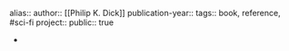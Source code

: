 alias::
author:: [[Philip K. Dick]] 
publication-year::
tags:: book, reference, #sci-fi 
project:: 
public:: true

-